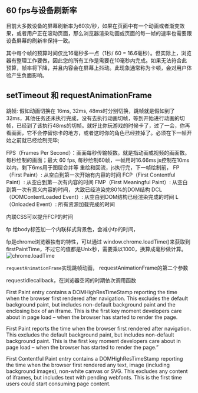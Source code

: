 ## 60 fps与设备刷新率
目前大多数设备的屏幕刷新率为60次/秒，如果在页面中有一个动画或者渐变效果，或者用户正在滚动页面，那么浏览器渲染动画或页面的每一帧的速率也需要跟设备屏幕的刷新率保持一致。

其中每个帧的预算时间仅比16毫秒多一点（1秒/ 60 = 16.6毫秒）。但实际上，浏览器有整理工作要做，因此您的所有工作是需要在10毫秒内完成。如果无法符合此预算，帧率将下降，并且内容会在屏幕上抖动。此现象通常称为卡顿，会对用户体验产生负面影响。
## setTimeout 和 requestAnimationFrame

跳帧: 假如动画切换在 16ms, 32ms, 48ms时分别切换，跳帧就是假如到了32ms，其他任务还未执行完成，没有去执行动画切帧，等到开始进行动画的切帧，已经到了该执行48ms的切帧。就好比你玩游戏的时候卡了，过了一会，你再看画面，它不会停留你卡的地方，或者这时你的角色已经挂掉了。必须在下一帧开始之前就已经绘制完毕;

FPS（Frames Per Second）：画面每秒传输帧数。就是指动画或视频的画面数。每秒绘制的画面；最大 60 fps, 每秒绘制60帧，一帧用时16.66ms js控制在10ms以内，剩下6ms用于图层合并等
重绘和回流，js执行完，下一帧绘制前，
FP（First Paint）: 从空白到第一次开始有内容的时间
FCP（First Contentful Paint）: 从空白到第一次有内容的时间
FMP（First Meaningful Paint）: 从空白到第一次有意义内容的时间， 大致已经渲染完80%的DOM结构
DCL（DOMContentLoaded Event）: 从空白到DOM结构已经渲染完成的时间
L（Onloaded Event）: 所有资源加载完成的时间

内联CSS可以提升FCP的时间


fp 给body标签加一个内联样式背景色，会减小fp的时间，

fp是chrome浏览器独有的特性，可以通过 window.chrome.loadTime()来获取到firstPaintTime，不过它的值都是Unix秒，需要乘以1000，换算成毫秒做计算。
![chrome.loadTime](https://cdn.suisuijiang.com/ImageMessage/5adad39555703565e79040fa_1562687926727.png)

`requestAnimationFrame`实现跳帧动画， requestAnimationFrame的第二个参数

requestidlecallback，在浏览器空闲的时期依次调用函数



First Paint entry contains a DOMHighResTimeStamp reporting the time when the browser first rendered after navigation. This excludes the default background paint, but includes non-default background paint and the enclosing box of an iframe. This is the first key moment developers care about in page load – when the browser has started to render the page.

First Paint reports the time when the browser first rendered after navigation. This excludes the default background paint, but includes non-default background paint. This is the first key moment developers care about in page load – when the browser has started to render the page.”

First Contentful Paint entry contains a DOMHighResTimeStamp reporting the time when the browser first rendered any text, image (including background images), non-white canvas or SVG. This excludes any content of iframes, but includes text with pending webfonts. This is the first time users could start consuming page content.

